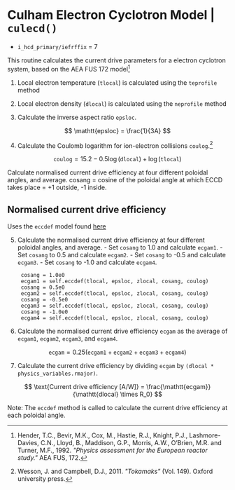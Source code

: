 # Culham Electron Cyclotron Model | `culecd()`

- `i_hcd_primary/iefrffix` = 7

This routine calculates the current drive parameters for a electron cyclotron system, based on the AEA FUS 172 model[^1]

1. Local electron temperature $(\mathtt{tlocal})$ is calculated using the `teprofile` method  
2. Local electron density $(\mathtt{dlocal})$ is calculated using the `neprofile` method

3. Calculate the inverse aspect ratio `epsloc`.

$$
\mathtt{epsloc} = \frac{1}{3A}
$$

4. Calculate the Coulomb logarithm for ion-electron collisions `coulog`.[^2]

$$
\mathtt{coulog} = 15.2 - 0.5\log({\mathtt{dlocal}}) + \log({\mathtt{tlocal}})
$$

Calculate normalised current drive efficiency at four different poloidal angles, and average.
cosang = cosine of the poloidal angle at which ECCD takes place = +1 outside, -1 inside.

## Normalised current drive efficiency

Uses the `eccdef` model found [here](ec_overview.md)

5. Calculate the normalised current drive efficiency at four different poloidal angles, and average.
         - Set `cosang` to 1.0 and calculate `ecgam1`.
         - Set `cosang` to 0.5 and calculate `ecgam2`.
         - Set `cosang` to -0.5 and calculate `ecgam3`.
         - Set `cosang` to -1.0 and calculate `ecgam4`.

        cosang = 1.0e0
        ecgam1 = self.eccdef(tlocal, epsloc, zlocal, cosang, coulog)
        cosang = 0.5e0
        ecgam2 = self.eccdef(tlocal, epsloc, zlocal, cosang, coulog)
        cosang = -0.5e0
        ecgam3 = self.eccdef(tlocal, epsloc, zlocal, cosang, coulog)
        cosang = -1.0e0
        ecgam4 = self.eccdef(tlocal, epsloc, zlocal, cosang, coulog)    

6. Calculate the normalised current drive efficiency `ecgam` as the average of `ecgam1`, `ecgam2`, `ecgam3`, and `ecgam4`.

$$
\mathtt{ecgam} = 0.25(\mathtt{ecgam1} + \mathtt{ecgam2} +\mathtt{ecgam3} + \mathtt{ecgam4})
 $$

7. Calculate the current drive efficiency by dividing `ecgam` by `(dlocal * physics_variables.rmajor)`.

$$
\text{Current drive efficiency [A/W]} = \frac{\mathtt{ecgam}}{\mathtt{dlocal} \times R_0}
$$

Note: The `eccdef` method is called to calculate the current drive efficiency at each poloidal angle.

[^1]: Hender, T.C., Bevir, M.K., Cox, M., Hastie, R.J., Knight, P.J., Lashmore-Davies, C.N., Lloyd, B., Maddison, G.P., Morris, A.W., O’Brien, M.R. and Turner, M.F., 1992. *"Physics assessment for the European reactor study."* AEA FUS, 172.

[^2]: Wesson, J. and Campbell, D.J., 2011. *"Tokamaks"* (Vol. 149). Oxford university press.
